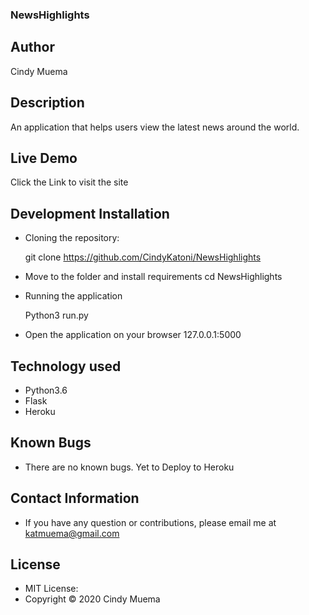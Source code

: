 ### NewsHighlights

## Author
Cindy Muema

## Description
An application that helps users view the latest news around the world.

## Live Demo
Click the Link to visit the site

## Development Installation
* Cloning the repository:

  git clone https://github.com/CindyKatoni/NewsHighlights

* Move to the folder and install requirements
   cd NewsHighlights
* Running the application

   Python3 run.py

* Open the application on your browser 127.0.0.1:5000

## Technology used
* Python3.6
* Flask
* Heroku

## Known Bugs

* There are no known bugs. Yet to Deploy to Heroku

## Contact Information
* If you have any question or contributions, please email me at katmuema@gmail.com

## License
* MIT License:
* Copyright &copy; 2020 Cindy Muema